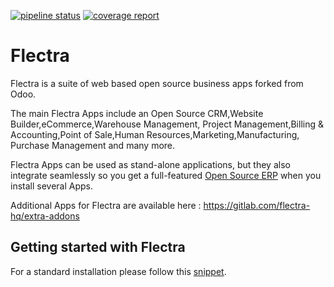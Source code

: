 [![pipeline status](https://gitlab.com/flectra-hq/flectra/badges/master/pipeline.svg)](https://gitlab.com/flectra-hq/flectra/commits/master) [![coverage report](https://gitlab.com/flectra-hq/flectra/badges/master/coverage.svg)](https://gitlab.com/flectra-hq/flectra/commits/master)

Flectra
=======

Flectra is a suite of web based open source business apps forked from Odoo. 

The main Flectra Apps include an Open Source CRM,Website Builder,eCommerce,Warehouse Management,
Project Management,Billing &amp; Accounting,Point of Sale,Human Resources,Marketing,Manufacturing,
Purchase Management and many more.

Flectra Apps can be used as stand-alone applications, but they also integrate seamlessly so you get
a full-featured <a href="https://flectrahq.com">Open Source ERP</a> when you install several Apps.

Additional Apps for Flectra are available here : https://gitlab.com/flectra-hq/extra-addons

Getting started with Flectra
----------------------------
For a standard installation please follow this <a href="https://gitlab.com/flectra-hq/flectra/snippets/1694169">snippet</a>.
